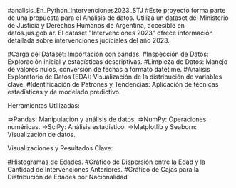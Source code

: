 #analisis_En_Python_intervenciones2023_STJ
#Este proyecto forma parte de una propuesta para el Analisis de datos. Utiliza un dataset del Ministerio de Justicia y Derechos Humanos de Argentina, accesible en datos.jus.gob.ar. El dataset "Intervenciones 2023" ofrece información detallada sobre intervenciones judiciales del año 2023.

#Carga del Dataset: Importación con pandas.
#Inspección de Datos: Exploración inicial y estadísticas descriptivas.
#Limpieza de Datos: Manejo de valores nulos, conversión de fechas a formato datetime.
#Análisis Exploratorio de Datos (EDA): Visualización de la distribución de variables clave.
#Identificación de Patrones y Tendencias: Aplicación de técnicas estadísticas y de modelado predictivo.

Herramientas Utilizadas:

=>Pandas: Manipulación y análisis de datos.
=>NumPy: Operaciones numéricas.
=>SciPy: Análisis estadístico.
=>Matplotlib y Seaborn: Visualización de datos.

Visualizaciones y Resultados Clave:

#Histogramas de Edades.
#Gráfico de Dispersión entre la Edad y la Cantidad de Intervenciones Anteriores.
#Gráfico de Cajas para la Distribución de Edades por Nacionalidad
